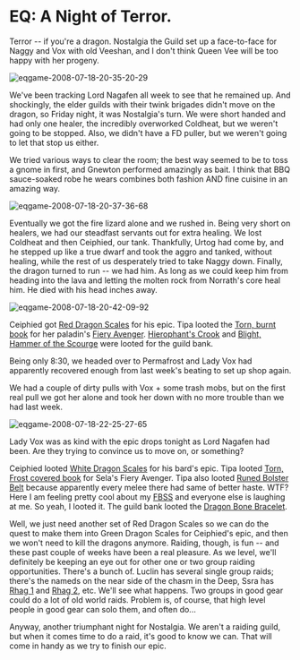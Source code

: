 # EQ: A Night of Terror.

Terror -- if you're a dragon. Nostalgia the Guild set up a face-to-face for Naggy and Vox with old Veeshan, and I don't think Queen Vee will be too happy with her progeny.

![](http://westkarana.com/wp-content/uploads/2008/07/eqgame-2008-07-18-20-35-20-29.jpg "eqgame-2008-07-18-20-35-20-29")

We've been tracking Lord Nagafen all week to see that he remained up. And shockingly, the elder guilds with their twink brigades didn't move on the dragon, so Friday night, it was Nostalgia's turn. We were short handed and had only one healer, the incredibly overworked Coldheat, but we weren't going to be stopped. Also, we didn't have a FD puller, but we weren't going to let that stop us either.

We tried various ways to clear the room; the best way seemed to be to toss a gnome in first, and Gnewton performed amazingly as bait. I think that BBQ sauce-soaked robe he wears combines both fashion AND fine cuisine in an amazing way.

![](http://westkarana.com/wp-content/uploads/2008/07/eqgame-2008-07-18-20-37-36-68.jpg "eqgame-2008-07-18-20-37-36-68")

Eventually we got the fire lizard alone and we rushed in. Being very short on healers, we had our steadfast servants out for extra healing. We lost Coldheat and then Ceiphied, our tank. Thankfully, Urtog had come by, and he stepped up like a true dwarf and took the aggro and tanked, without healing, while the rest of us desperately tried to take Naggy down. Finally, the dragon turned to run -- we had him. As long as we could keep him from heading into the lava and letting the molten rock from Norrath's core heal him. He died with his head inches away.

![](http://westkarana.com/wp-content/uploads/2008/07/eqgame-2008-07-18-20-42-09-92.jpg "eqgame-2008-07-18-20-42-09-92")

Ceiphied got [Red Dragon Scales](http://lucy.allakhazam.com/item.html?id=11622) for his epic.
Tipa looted the [Torn, burnt book](http://lucy.allakhazam.com/item.html?id=19071) for her paladin's [Fiery Avenger](http://lucy.allakhazam.com/item.html?id=11050).
[Hierophant's Crook](http://lucy.allakhazam.com/item.html?id=11629) and [Blight, Hammer of the Scourge](http://lucy.allakhazam.com/item.html?id=11628) were looted for the guild bank.

Being only 8:30, we headed over to Permafrost and Lady Vox had apparently recovered enough from last week's beating to set up shop again.

We had a couple of dirty pulls with Vox + some trash mobs, but on the first real pull we got her alone and took her down with no more trouble than we had last week.

![](http://westkarana.com/wp-content/uploads/2008/07/eqgame-2008-07-18-22-25-27-65.jpg "eqgame-2008-07-18-22-25-27-65")

Lady Vox was as kind with the epic drops tonight as Lord Nagafen had been. Are they trying to convince us to move on, or something?

Ceiphied looted [White Dragon Scales](http://lucy.allakhazam.com/item.html?id=11602) for his bard's epic.
Tipa looted [Torn, Frost covered book](http://lucy.allakhazam.com/item.html?id=19070) for Sela's Fiery Avenger.
Tipa also looted [Runed Bolster Belt](http://lucy.allakhazam.com/item.html?id=11601) because apparently every melee there had same of better haste. WTF? Here I am feeling pretty cool about my [FBSS](http://lucy.allakhazam.com/item.html?id=1365) and everyone else is laughing at me. So yeah, I looted it.
The guild bank looted the [Dragon Bone Bracelet](http://lucy.allakhazam.com/item.html?id=11606).

Well, we just need another set of Red Dragon Scales so we can do the quest to make them into Green Dragon Scales for Ceiphied's epic, and then we won't need to kill the dragons anymore. Raiding, though, is fun -- and these past couple of weeks have been a real pleasure. As we level, we'll definitely be keeping an eye out for other one or two group raiding opportunities. There's a bunch of. Luclin has several single group raids; there's the nameds on the near side of the chasm in the Deep, Ssra has [Rhag 1](http://eqbeastiary.allakhazam.com/search.shtml?id=7828) and [Rhag 2](http://eqbeastiary.allakhazam.com/search.shtml?id=7829), etc. We'll see what happens. Two groups in good gear could do a lot of old world raids. Problem is, of course, that high level people in good gear can solo them, and often do...

Anyway, another triumphant night for Nostalgia. We aren't a raiding guild, but when it comes time to do a raid, it's good to know we can. That will come in handy as we try to finish our epic.

